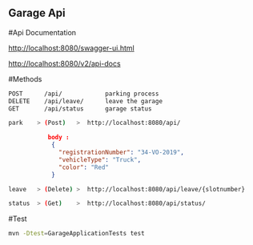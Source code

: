 
## Garage Api




#Api Documentation


 [http://localhost:8080/swagger-ui.html](http://localhost:8080/swagger-ui.html)
 
 [http://localhost:8080/v2/api-docs](http://localhost:8080/v2/api-docs)





#Methods

```sh
POST      /api/            parking process
DELETE    /api/leave/      leave the garage 
GET       /api/status      garage status 
```

```sh
park    > (Post)   >  http://localhost:8080/api/
```
```json
		   body :
			{
			  "registrationNumber": "34-VO-2019",
			  "vehicleType": "Truck",
			  "color": "Red"
			}
```
```sh
leave   > (Delete) >  http://localhost:8080/api/leave/{slotnumber}
```
```sh
status  > (Get)    >  http://localhost:8080/api/status/
```



#Test

```sh
mvn -Dtest=GarageApplicationTests test
```




